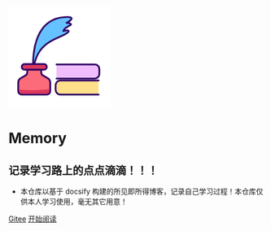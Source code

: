 ![logo](_media/logo.png)

# Memory

## 记录学习路上的点点滴滴！！！

- 本仓库以基于 docsify 构建的所见即所得博客，记录自己学习过程！本仓库仅供本人学习使用，毫无其它用意！

[Gitee](<https://gitee.com/LastedMemory/Memory>)
[开始阅读](README.md)